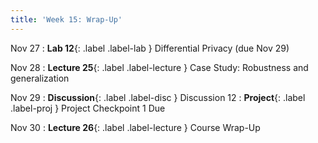 ```yaml
---
title: 'Week 15: Wrap-Up'
---
```

Nov 27
: **Lab 12**{: .label .label-lab } Differential Privacy (due Nov 29)

Nov 28
: **Lecture 25**{: .label .label-lecture } Case Study: Robustness and generalization

Nov 29
: **Discussion**{: .label .label-disc } Discussion 12
: **Project**{: .label .label-proj } Project Checkpoint 1 Due

Nov 30
: **Lecture 26**{: .label .label-lecture } Course Wrap-Up